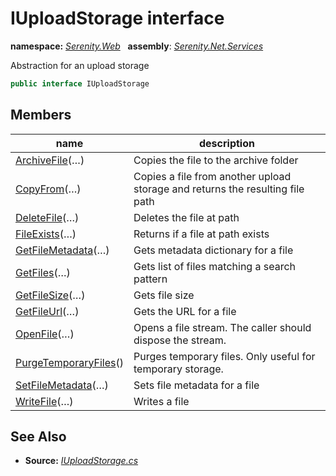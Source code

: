 # IUploadStorage interface
**namespace:** *[Serenity.Web](../README.md#serenity.web-namespace)*   **assembly**: *[Serenity.Net.Services](../README.md)*

Abstraction for an upload storage

```csharp
public interface IUploadStorage
```

## Members

| name | description |
| --- | --- |
| [ArchiveFile](IUploadStorage/ArchiveFile.md)(…) | Copies the file to the archive folder |
| [CopyFrom](IUploadStorage/CopyFrom.md)(…) | Copies a file from another upload storage and returns the resulting file path |
| [DeleteFile](IUploadStorage/DeleteFile.md)(…) | Deletes the file at path |
| [FileExists](IUploadStorage/FileExists.md)(…) | Returns if a file at path exists |
| [GetFileMetadata](IUploadStorage/GetFileMetadata.md)(…) | Gets metadata dictionary for a file |
| [GetFiles](IUploadStorage/GetFiles.md)(…) | Gets list of files matching a search pattern |
| [GetFileSize](IUploadStorage/GetFileSize.md)(…) | Gets file size |
| [GetFileUrl](IUploadStorage/GetFileUrl.md)(…) | Gets the URL for a file |
| [OpenFile](IUploadStorage/OpenFile.md)(…) | Opens a file stream. The caller should dispose the stream. |
| [PurgeTemporaryFiles](IUploadStorage/PurgeTemporaryFiles.md)() | Purges temporary files. Only useful for temporary storage. |
| [SetFileMetadata](IUploadStorage/SetFileMetadata.md)(…) | Sets file metadata for a file |
| [WriteFile](IUploadStorage/WriteFile.md)(…) | Writes a file |

## See Also

* **Source:** *[IUploadStorage.cs](https://github.com/serenity-is/Serenity/blob/master/src/Serenity.Net.Services/Upload/IUploadStorage.cs)*